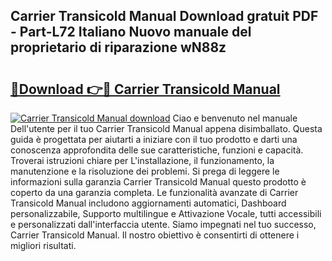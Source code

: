 ## Carrier Transicold Manual Download gratuit PDF - Part-L72 Italiano Nuovo manuale del proprietario di riparazione wN88z

# <h2><a href="http://dfdcz1d.blite.top/?on=Carrier+Transicold+Manual">🔗Download 👉🔴 Carrier Transicold Manual</a></h2>

[![Carrier Transicold Manual download](https://i.imgur.com/lujVjoI.png)](http://dfdcz1d.blite.top/?on=Carrier+Transicold+Manual)
Ciao e benvenuto nel manuale Dell'utente per il tuo Carrier Transicold Manual appena disimballato. Questa guida è progettata per aiutarti a iniziare con il tuo prodotto e darti una conoscenza approfondita delle sue caratteristiche, funzioni e capacità. Troverai istruzioni chiare per L'installazione, il funzionamento, la manutenzione e la risoluzione dei problemi. Si prega di leggere le informazioni sulla garanzia Carrier Transicold Manual questo prodotto è coperto da una garanzia completa. Le funzionalità avanzate di Carrier Transicold Manual includono aggiornamenti automatici, Dashboard personalizzabile, Supporto multilingue e Attivazione Vocale, tutti accessibili e personalizzati dall'interfaccia utente. Siamo impegnati nel tuo successo, Carrier Transicold Manual. Il nostro obiettivo è consentirti di ottenere i migliori risultati.
